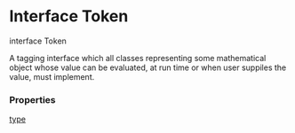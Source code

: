 Interface Token
======
interface Token

A tagging interface which all classes representing some mathematical object
whose value can be evaluated, at run time or when user suppiles the value, must
implement.

### Properties

<div class="grid-container">
<div class="grid-item"><a href="/#/reference/v/0.2.1/core/definitions/Token/type">type</a></div>
</div>